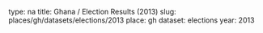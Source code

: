 type: na
title: Ghana / Election Results (2013)
slug: places/gh/datasets/elections/2013
place: gh
dataset: elections
year: 2013
